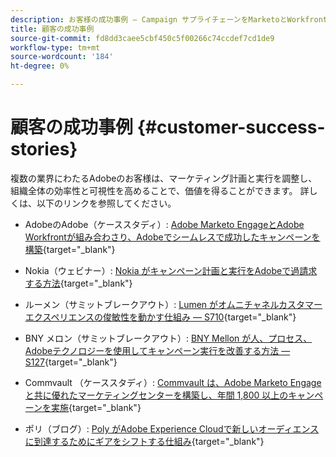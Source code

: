 ```yaml
---
description: お客様の成功事例 — Campaign サプライチェーンをMarketoとWorkfrontで最適化する
title: 顧客の成功事例
source-git-commit: fd8dd3caee5cbf450c5f00266c74ccdef7cd1de9
workflow-type: tm+mt
source-wordcount: '184'
ht-degree: 0%

---
```


# 顧客の成功事例 {#customer-success-stories}

複数の業界にわたるAdobeのお客様は、マーケティング計画と実行を調整し、組織全体の効率性と可視性を高めることで、価値を得ることができます。 詳しくは、以下のリンクを参照してください。

* AdobeのAdobe（ケーススタディ）: [Adobe Marketo EngageとAdobe Workfrontが組み合わさり、Adobeでシームレスで成功したキャンペーンを構築](https://business.adobe.com/customer-success-stories/adobe-campaign-orchestration-case-study){target=&quot;_blank&quot;}

* Nokia（ウェビナー）: [Nokia がキャンペーン計画と実行をAdobeで過請求する方法](https://engage.adobe.com/MarWF22Q4WBR-Registration.html){target=&quot;_blank&quot;}

* ルーメン（サミットブレークアウト）: [Lumen がオムニチャネルカスタマーエクスペリエンスの俊敏性を動かす仕組み — S710](https://business.adobe.com/summit/2022/sessions/how-lumen-drives-agility-for-omnichannel-customer-s710.html){target=&quot;_blank&quot;}

* BNY メロン（サミットブレークアウト）: [BNY Mellon が人、プロセス、Adobeテクノロジーを使用してキャンペーン実行を改善する方法 — S127](https://business.adobe.com/events/experience-makers-live/2022/sessions/how-bny-mellon-improved-campaign-execution-with-pe-s127.html){target=&quot;_blank&quot;}

* Commvault （ケーススタディ）: [Commvault は、Adobe Marketo Engageと共に優れたマーケティングセンターを構築し、年間 1,800 以上のキャンペーンを実施](https://business.adobe.com/customer-success-stories/commvault-case-study){target=&quot;_blank&quot;}

* ポリ（ブログ）: [Poly がAdobe Experience Cloudで新しいオーディエンスに到達するためにギアをシフトする仕組み](https://business.adobe.com/blog/basics/how-poly-shifted-gears-reach-new-audiences-adobe-experience-cloud){target=&quot;_blank&quot;}

